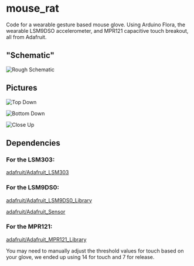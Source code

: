 # mouse_rat

Code for a wearable gesture based mouse glove. Using Arduino Flora, the wearable LSM9DSO accelerometer, and MPR121 capacitive touch breakout, all from Adafruit.

## "Schematic"

![Rough Schematic](https://raw.githubusercontent.com/dropofwill/mouse_rat/master/mouse_rat-schematic.jpg)

## Pictures

![Top Down](https://raw.githubusercontent.com/dropofwill/mouse_rat/master/mouse_rat-top-down.jpg)

![Bottom Down](https://raw.githubusercontent.com/dropofwill/mouse_rat/master/mouse_rat-bottom-down.jpg)

![Close Up](https://raw.githubusercontent.com/dropofwill/mouse_rat/master/mouse_rat-close-up.jpg)

## Dependencies

### For the LSM303:

[adafruit/Adafruit_LSM303](https://github.com/adafruit/Adafruit_LSM303)

### For the LSM9DS0:

[adafruit/Adafruit_LSM9DS0_Library](https://github.com/adafruit/Adafruit_LSM9DS0_Library)

[adafruit/Adafruit_Sensor](https://github.com/adafruit/Adafruit_Sensor)

### For the MPR121:

[adafruit/Adafruit_MPR121_Library](https://github.com/adafruit/Adafruit_MPR121_Library)

You may need to manually adjust the threshold values for touch based on your glove, we ended up using 14 for touch and 7 for release.
